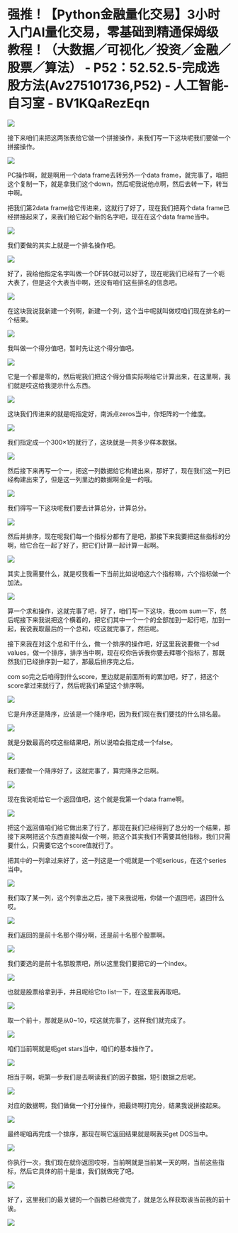 # 强推！【Python金融量化交易】3小时入门AI量化交易，零基础到精通保姆级教程！（大数据／可视化／投资／金融／股票／算法） - P52：52.52.5-完成选股方法(Av275101736,P52) - 人工智能-自习室 - BV1KQaRezEqn

![](img/2b9ed79d56112eadae922a44bfdc48c8_0.png)

接下来咱们来把这两张表给它做一个拼接操作，来我们写一下这块呢我们要做一个拼接操作。

![](img/2b9ed79d56112eadae922a44bfdc48c8_2.png)

PC操作啊，就是啊用一个data frame去转另外一个data frame，就完事了，咱把这个复制一下，就是拿我们这个down，然后呢我说他点啊，然后去转一下，转当中啊。

把我们第2data frame给它传进来，这就行了好了，现在我们把两个data frame已经拼接起来了，来我们给它起个新的名字吧，现在在这个data frame当中。



![](img/2b9ed79d56112eadae922a44bfdc48c8_4.png)

我们要做的其实上就是一个排名操作吧。

![](img/2b9ed79d56112eadae922a44bfdc48c8_6.png)

好了，我给他指定名字叫做一个DF转G就可以好了，现在呢我们已经有了一个呃大表了，但是这个大表当中啊，还没有咱们这些排名的信息吧。



![](img/2b9ed79d56112eadae922a44bfdc48c8_8.png)

在这块我说我新建一个列啊，新建一个列，这个当中呢就叫做哎咱们现在排名的一个结果。

![](img/2b9ed79d56112eadae922a44bfdc48c8_10.png)

我叫做一个得分值吧，暂时先让这个得分值吧。

![](img/2b9ed79d56112eadae922a44bfdc48c8_12.png)

它是一个都是零的，然后呢我们把这个得分值实际啊给它计算出来，在这里啊，我们就是哎这给我提示什么东西。

![](img/2b9ed79d56112eadae922a44bfdc48c8_14.png)

这块我们传进来的就是呃指定好，南派点zeros当中，你矩阵的一个维度。

![](img/2b9ed79d56112eadae922a44bfdc48c8_16.png)

我们指定成一个300×1的就行了，这块就是一共多少样本数据。

![](img/2b9ed79d56112eadae922a44bfdc48c8_18.png)

然后接下来再写一个一，把这一列数据给它构建出来，那好了，现在我们这一列已经构建出来了，但是这一列里边的数据啊全是一的哦。



![](img/2b9ed79d56112eadae922a44bfdc48c8_20.png)

我们得写一下这块呢我们要去计算总分，计算总分。

![](img/2b9ed79d56112eadae922a44bfdc48c8_22.png)

然后并排序，现在呢我们每一个指标分都有了是吧，那接下来我要把这些指标的分啊，给它合在一起了好了，把它们计算一起计算一起啊。



![](img/2b9ed79d56112eadae922a44bfdc48c8_24.png)

其实上我需要什么，就是哎我看一下当前比如说咱这六个指标嘛，六个指标做一个加法。

![](img/2b9ed79d56112eadae922a44bfdc48c8_26.png)

算一个求和操作，这就完事了吧，好了，咱们写一下这块，我com sum一下，然后呢接下来我说把这个横着的，把它们其中一个一个的全部加到一起行吧，加到一起，我说我取最后的一个总和，哎这就完事了，然后呢。

接下来我在对这个总和干什么，做一个排序的操作吧，好这里我说要做一个sd values，做一个排序，排序当中啊，现在哎你告诉我你要去拜哪个指标了，那既然我们已经排序到一起了，那最后排序完之后。

com so完之后咱得到什么score，里边就是前面所有的累加吧，好了，把这个score拿过来就行了，然后呢我们希望这个排序啊。



![](img/2b9ed79d56112eadae922a44bfdc48c8_28.png)

它是升序还是降序，应该是一个降序吧，因为我们现在我们要找的什么排名最。

![](img/2b9ed79d56112eadae922a44bfdc48c8_30.png)

就是分数最高的哎这些结果吧，所以说咱会指定成一个false。

![](img/2b9ed79d56112eadae922a44bfdc48c8_32.png)

我们要做一个降序好了，这就完事了，算完降序之后啊。

![](img/2b9ed79d56112eadae922a44bfdc48c8_34.png)

现在我说呃给它一个返回值吧，这个就是我第一个data frame啊。

![](img/2b9ed79d56112eadae922a44bfdc48c8_36.png)

把这个返回值咱们给它做出来了行了，那现在我们已经得到了总分的一个结果，那接下来啊把这个东西直接叫做一个啊，把这个其实我们不需要其他指标，我们只需要什么，只需要它这个score值就行了。

把其中的一列拿过来好了，这一列这是一个呃就是一个呃serious，在这个series当中。

![](img/2b9ed79d56112eadae922a44bfdc48c8_38.png)

我们取了某一列，这个列拿出之后，接下来我说哦，你做一个返回吧，返回什么哎。

![](img/2b9ed79d56112eadae922a44bfdc48c8_40.png)

我们返回的是前十名那个得分啊，还是前十名那个股票啊。

![](img/2b9ed79d56112eadae922a44bfdc48c8_42.png)

我们要选的是前十名那股票吧，所以这里我们要把它的一个index。

![](img/2b9ed79d56112eadae922a44bfdc48c8_44.png)

也就是股票给拿到手，并且呢给它to list一下，在这里我再取吧。

![](img/2b9ed79d56112eadae922a44bfdc48c8_46.png)

取一个前十，那就是从0~10，哎这就完事了，这样我们就完成了。

![](img/2b9ed79d56112eadae922a44bfdc48c8_48.png)

咱们当前啊就是呃get stars当中，咱们的基本操作了。

![](img/2b9ed79d56112eadae922a44bfdc48c8_50.png)

相当于啊，呃第一步我们是去啊读我们的因子数据，短引数据之后呢。

![](img/2b9ed79d56112eadae922a44bfdc48c8_52.png)

对应的数据啊，我们做做一个打分操作，把最终啊打完分，结果我说拼接起来。

![](img/2b9ed79d56112eadae922a44bfdc48c8_54.png)

最终呢咱再完成一个排序，那现在啊它返回结果就是啊我买get DOS当中。

![](img/2b9ed79d56112eadae922a44bfdc48c8_56.png)

你执行一次，我们现在就你返回哎呀，当前啊就是当前某一天的啊，当前这些指标，然后它具体的前十是谁，我们就做完了吧。



![](img/2b9ed79d56112eadae922a44bfdc48c8_58.png)

好了，这里我们的最关键的一个函数已经做完了，就是怎么样获取诶当前我的前十诶。

![](img/2b9ed79d56112eadae922a44bfdc48c8_60.png)